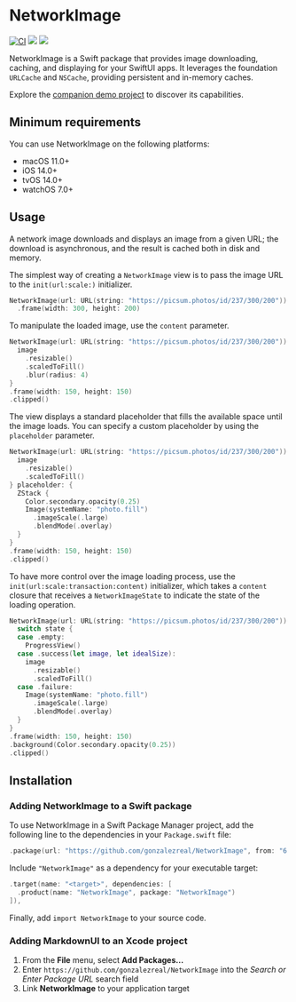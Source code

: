# NetworkImage
[![CI](https://github.com/gonzalezreal/NetworkImage/workflows/CI/badge.svg)](https://github.com/gonzalezreal/NetworkImage/actions?query=workflow%3ACI)
[![](https://img.shields.io/endpoint?url=https%3A%2F%2Fswiftpackageindex.com%2Fapi%2Fpackages%2Fgonzalezreal%2FNetworkImage%2Fbadge%3Ftype%3Dswift-versions)](https://swiftpackageindex.com/gonzalezreal/NetworkImage)
[![](https://img.shields.io/endpoint?url=https%3A%2F%2Fswiftpackageindex.com%2Fapi%2Fpackages%2Fgonzalezreal%2FNetworkImage%2Fbadge%3Ftype%3Dplatforms)](https://swiftpackageindex.com/gonzalezreal/NetworkImage)

NetworkImage is a Swift package that provides image downloading, caching, and displaying for your SwiftUI apps. It leverages the foundation `URLCache` and `NSCache`, providing persistent and in-memory caches.

Explore the [companion demo project](Demo) to discover its capabilities.

## Minimum requirements

You can use NetworkImage on the following platforms:

* macOS 11.0+
* iOS 14.0+
* tvOS 14.0+
* watchOS 7.0+

## Usage

A network image downloads and displays an image from a given URL; the download is asynchronous,
and the result is cached both in disk and memory.

The simplest way of creating a `NetworkImage` view is to pass the image URL to the `init(url:scale:)` initializer.

```swift
NetworkImage(url: URL(string: "https://picsum.photos/id/237/300/200"))
  .frame(width: 300, height: 200)
```

To manipulate the loaded image, use the `content` parameter.

```swift
NetworkImage(url: URL(string: "https://picsum.photos/id/237/300/200")) { image in
  image
    .resizable()
    .scaledToFill()
    .blur(radius: 4)
}
.frame(width: 150, height: 150)
.clipped()
```

The view displays a standard placeholder that fills the available space until the image loads. You
can specify a custom placeholder by using the `placeholder` parameter.

```swift
NetworkImage(url: URL(string: "https://picsum.photos/id/237/300/200")) { image in
  image
    .resizable()
    .scaledToFill()
} placeholder: {
  ZStack {
    Color.secondary.opacity(0.25)
    Image(systemName: "photo.fill")
      .imageScale(.large)
      .blendMode(.overlay)
  }
}
.frame(width: 150, height: 150)
.clipped()
```

To have more control over the image loading process, use the `init(url:scale:transaction:content)` initializer, which takes a `content` closure that receives a `NetworkImageState` to indicate the state of the loading operation.

```swift
NetworkImage(url: URL(string: "https://picsum.photos/id/237/300/200")) { state in
  switch state {
  case .empty:
    ProgressView()
  case .success(let image, let idealSize):
    image
      .resizable()
      .scaledToFill()
  case .failure:
    Image(systemName: "photo.fill")
      .imageScale(.large)
      .blendMode(.overlay)
  }
}
.frame(width: 150, height: 150)
.background(Color.secondary.opacity(0.25))
.clipped()
```

## Installation
### Adding NetworkImage to a Swift package

To use NetworkImage in a Swift Package Manager project, add the following line to the dependencies in your `Package.swift` file:

```swift
.package(url: "https://github.com/gonzalezreal/NetworkImage", from: "6.0.0")
```

Include `"NetworkImage"` as a dependency for your executable target:

```swift
.target(name: "<target>", dependencies: [
  .product(name: "NetworkImage", package: "NetworkImage")
]),
```

Finally, add `import NetworkImage` to your source code.

### Adding MarkdownUI to an Xcode project

1. From the **File** menu, select **Add Packages…**
1. Enter `https://github.com/gonzalezreal/NetworkImage` into the
   *Search or Enter Package URL* search field
1. Link **NetworkImage** to your application target
